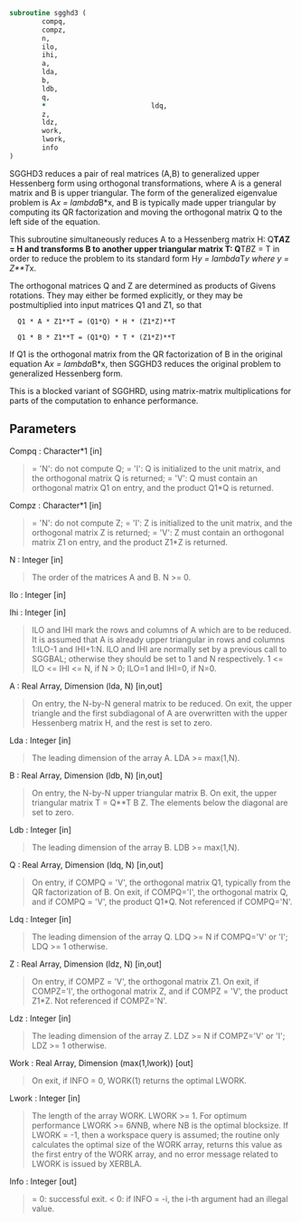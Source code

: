 ```fortran
subroutine sgghd3 (
		compq,
		compz,
		n,
		ilo,
		ihi,
		a,
		lda,
		b,
		ldb,
		q,
		*                          ldq,
		z,
		ldz,
		work,
		lwork,
		info
)
```

 SGGHD3 reduces a pair of real matrices (A,B) to generalized upper
 Hessenberg form using orthogonal transformations, where A is a
 general matrix and B is upper triangular.  The form of the
 generalized eigenvalue problem is
    A*x = lambda*B*x,
 and B is typically made upper triangular by computing its QR
 factorization and moving the orthogonal matrix Q to the left side
 of the equation.

 This subroutine simultaneously reduces A to a Hessenberg matrix H:
    Q**T*A*Z = H
 and transforms B to another upper triangular matrix T:
    Q**T*B*Z = T
 in order to reduce the problem to its standard form
    H*y = lambda*T*y
 where y = Z**T*x.

 The orthogonal matrices Q and Z are determined as products of Givens
 rotations.  They may either be formed explicitly, or they may be
 postmultiplied into input matrices Q1 and Z1, so that

      Q1 * A * Z1**T = (Q1*Q) * H * (Z1*Z)**T

      Q1 * B * Z1**T = (Q1*Q) * T * (Z1*Z)**T

 If Q1 is the orthogonal matrix from the QR factorization of B in the
 original equation A*x = lambda*B*x, then SGGHD3 reduces the original
 problem to generalized Hessenberg form.

 This is a blocked variant of SGGHRD, using matrix-matrix
 multiplications for parts of the computation to enhance performance.

## Parameters
Compq : Character*1 [in]
> = 'N': do not compute Q;
> = 'I': Q is initialized to the unit matrix, and the
> orthogonal matrix Q is returned;
> = 'V': Q must contain an orthogonal matrix Q1 on entry,
> and the product Q1*Q is returned.

Compz : Character*1 [in]
> = 'N': do not compute Z;
> = 'I': Z is initialized to the unit matrix, and the
> orthogonal matrix Z is returned;
> = 'V': Z must contain an orthogonal matrix Z1 on entry,
> and the product Z1*Z is returned.

N : Integer [in]
> The order of the matrices A and B.  N >= 0.

Ilo : Integer [in]

Ihi : Integer [in]
> ILO and IHI mark the rows and columns of A which are to be
> reduced.  It is assumed that A is already upper triangular
> in rows and columns 1:ILO-1 and IHI+1:N.  ILO and IHI are
> normally set by a previous call to SGGBAL; otherwise they
> should be set to 1 and N respectively.
> 1 <= ILO <= IHI <= N, if N > 0; ILO=1 and IHI=0, if N=0.

A : Real Array, Dimension (lda, N) [in,out]
> On entry, the N-by-N general matrix to be reduced.
> On exit, the upper triangle and the first subdiagonal of A
> are overwritten with the upper Hessenberg matrix H, and the
> rest is set to zero.

Lda : Integer [in]
> The leading dimension of the array A.  LDA >= max(1,N).

B : Real Array, Dimension (ldb, N) [in,out]
> On entry, the N-by-N upper triangular matrix B.
> On exit, the upper triangular matrix T = Q**T B Z.  The
> elements below the diagonal are set to zero.

Ldb : Integer [in]
> The leading dimension of the array B.  LDB >= max(1,N).

Q : Real Array, Dimension (ldq, N) [in,out]
> On entry, if COMPQ = 'V', the orthogonal matrix Q1,
> typically from the QR factorization of B.
> On exit, if COMPQ='I', the orthogonal matrix Q, and if
> COMPQ = 'V', the product Q1*Q.
> Not referenced if COMPQ='N'.

Ldq : Integer [in]
> The leading dimension of the array Q.
> LDQ >= N if COMPQ='V' or 'I'; LDQ >= 1 otherwise.

Z : Real Array, Dimension (ldz, N) [in,out]
> On entry, if COMPZ = 'V', the orthogonal matrix Z1.
> On exit, if COMPZ='I', the orthogonal matrix Z, and if
> COMPZ = 'V', the product Z1*Z.
> Not referenced if COMPZ='N'.

Ldz : Integer [in]
> The leading dimension of the array Z.
> LDZ >= N if COMPZ='V' or 'I'; LDZ >= 1 otherwise.

Work : Real Array, Dimension (max(1,lwork)) [out]
> On exit, if INFO = 0, WORK(1) returns the optimal LWORK.

Lwork : Integer [in]
> The length of the array WORK. LWORK >= 1.
> For optimum performance LWORK >= 6*N*NB, where NB is the
> optimal blocksize.
> If LWORK = -1, then a workspace query is assumed; the routine
> only calculates the optimal size of the WORK array, returns
> this value as the first entry of the WORK array, and no error
> message related to LWORK is issued by XERBLA.

Info : Integer [out]
> = 0:  successful exit.
> < 0:  if INFO = -i, the i-th argument had an illegal value.

